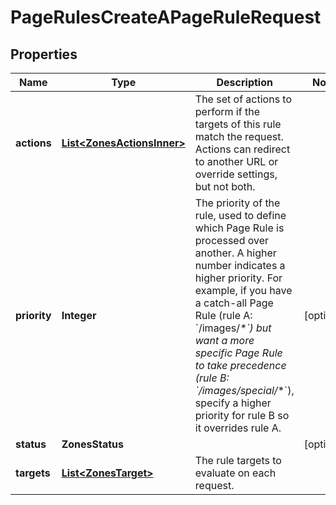 

# PageRulesCreateAPageRuleRequest


## Properties

| Name | Type | Description | Notes |
|------------ | ------------- | ------------- | -------------|
|**actions** | [**List&lt;ZonesActionsInner&gt;**](ZonesActionsInner.md) | The set of actions to perform if the targets of this rule match the request. Actions can redirect to another URL or override settings, but not both. |  |
|**priority** | **Integer** | The priority of the rule, used to define which Page Rule is processed over another. A higher number indicates a higher priority. For example, if you have a catch-all Page Rule (rule A: &#x60;/images/_*&#x60;) but want a more specific Page Rule to take precedence (rule B: &#x60;/images/special/_*&#x60;), specify a higher priority for rule B so it overrides rule A. |  [optional] |
|**status** | **ZonesStatus** |  |  [optional] |
|**targets** | [**List&lt;ZonesTarget&gt;**](ZonesTarget.md) | The rule targets to evaluate on each request. |  |



